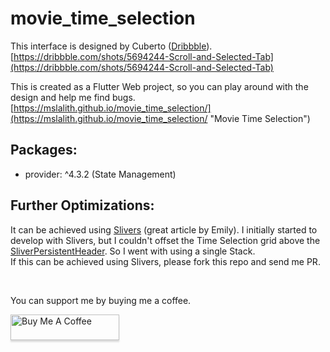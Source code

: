 # movie_time_selection

This interface is designed by Cuberto ([Dribbble](https://dribbble.com/cuberto)).<br>
[https://dribbble.com/shots/5694244-Scroll-and-Selected-Tab](https://dribbble.com/shots/5694244-Scroll-and-Selected-Tab)

This is created as a Flutter Web project, so you can play around with the design and help me find bugs.<br>
[https://mslalith.github.io/movie_time_selection/](https://mslalith.github.io/movie_time_selection/ "Movie Time Selection")

## Packages:

- provider: ^4.3.2 (State Management)

## Further Optimizations:

It can be achieved using [Slivers](https://medium.com/flutter/slivers-demystified-6ff68ab0296f) (great article by Emily). I initially started to develop with Slivers, but I couldn't offset the Time Selection grid above the [SliverPersistentHeader](https://api.flutter.dev/flutter/widgets/SliverPersistentHeader-class.html). So I went with using a single Stack.<br>
If this can be achieved using Slivers, please fork this repo and send me PR.

<br>

You can support me by buying me a coffee.

<a href="https://www.buymeacoffee.com/msLalith" target="_blank"><img src="https://www.buymeacoffee.com/assets/img/custom_images/orange_img.png" alt="Buy Me A Coffee" style="height: 41px !important;width: 174px !important;box-shadow: 0px 3px 2px 0px rgba(190, 190, 190, 0.5) !important;-webkit-box-shadow: 0px 3px 2px 0px rgba(190, 190, 190, 0.5) !important;" ></a>

